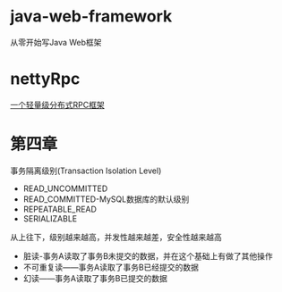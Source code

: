# java-web-framework
从零开始写Java Web框架
# nettyRpc
[一个轻量级分布式RPC框架](https://www.cnblogs.com/luxiaoxun/p/5272384.html)

第四章
=================
事务隔离级别(Transaction Isolation Level)
* READ_UNCOMMITTED
* READ_COMMITTED-MySQL数据库的默认级别
* REPEATABLE_READ
* SERIALIZABLE

从上往下，级别越来越高，并发性越来越差，安全性越来越高

* 脏读-事务A读取了事务B未提交的数据，并在这个基础上有做了其他操作
* 不可重复读——事务A读取了事务B已经提交的数据
* 幻读——事务A读取了事务B已提交的数据


